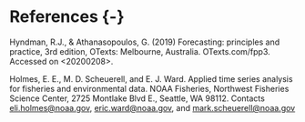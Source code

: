 


# References {-}   

<div id="refs">
Hyndman, R.J., & Athanasopoulos, G. (2019) Forecasting: principles and practice, 3rd edition, OTexts: Melbourne, Australia. OTexts.com/fpp3. Accessed on <20200208>.


Holmes, E. E., M. D. Scheuerell, and E. J. Ward. Applied time series analysis for fisheries and environmental data. NOAA Fisheries, Northwest Fisheries Science Center, 2725 Montlake Blvd E., Seattle, WA 98112. Contacts eli.holmes@noaa.gov, eric.ward@noaa.gov, and mark.scheuerell@noaa.gov
</div>
